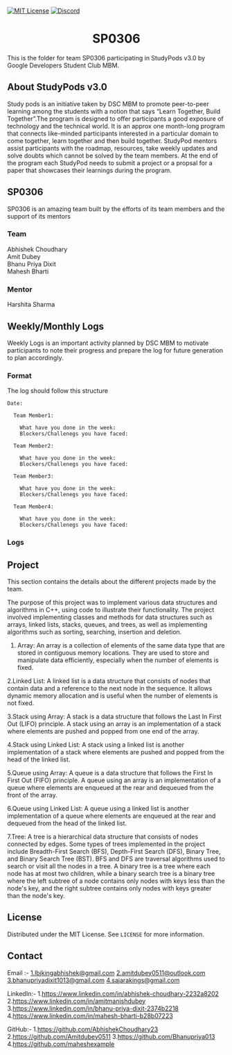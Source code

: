 <!-- PROJECT SHIELDS -->

[![MIT License][license-shield]][license-url]
[![Discord][discord-shield]][discord-url]

<h1 align="center"> SP0306 </h1>

This is the folder for team SP0306 participating in StudyPods v3.0 by Google Developers Student Club MBM.

<!-- <details open="open">
  <summary>Table of Contents</summary>
  <ol>
    <li>
      <a href="#about-studypods-v3.0">About StudyPods v3.0</a>
    </li>
    <li>
      <a href="#sp0301">SP03__</a>
      <ul>
        <li><a href="#team">Team</a></li>
        <li><a href="#mentor">Mentor</a></li>
      </ul>
    </li>
    <li>
      <a href="#daily-logs">Daily Logs</a>
      <ul>
        <li><a href="#format">Format</a></li>
        <li><a href="#logs">Logs</a></li>
      </ul>
    </li>
    <li><a href="#resources">Resources</a></li>
    <li><a href="#roadmap">Roadmap</a></li>
    <li>
      <a href="#project">Projects</a>
      <ul>

        <li><a href="#overview">Overview</a></li>
        <li>
          <a href="#getting-started">Getting Started</a>
          <ul>
            <li><a href="#prerequisites">Prerequisites</a></li>
            <li><a href="#installation">Installation</a></li>
          </ul>
        </li>

      <li><a href="#project-1">Project 1</a></li>
      <li><a href="#project-2">Project 2</a></li>
      </ul>
    </li>
    <li><a href="#license">License</a></li>
    <li><a href="#contact">Contact</a></li>
  </ol>
</details> -->

## About StudyPods v3.0

Study pods is an initiative taken by DSC MBM to promote peer-to-peer learning among the students with a notion that says “Learn Together, Build Together”.The program is designed to offer participants a good exposure of technology and the technical world. It is an approx one month-long program that connects like-minded participants interested in a particular domain to come together, learn together and then build together. StudyPod mentors assist participants with the roadmap, resources, take weekly updates and solve doubts which cannot be solved by the team members. At the end of the program each StudyPod needs to submit a project or a propsal for a paper that showcases their learnings during the program.

## SP0306

SP0306 is an amazing team built by the efforts of its team members and the support of its mentors

### Team

Abhishek Choudhary<br>
Amit Dubey<br>
Bhanu Priya Dixit<br>
Mahesh Bharti<br>

### Mentor

Harshita Sharma

## Weekly/Monthly Logs

Weekly Logs is an important activity planned by DSC MBM to motivate participants to note their progress and prepare the log for future generation to plan accordingly.

### Format

The log should follow this structure

```
Date:

  Team Member1:

    What have you done in the week:
    Blockers/Challenegs you have faced:

  Team Member2:

    What have you done in the week:
    Blockers/Challenegs you have faced:

  Team Member3:

    What have you done in the week:
    Blockers/Challenegs you have faced:

  Team Member4:

    What have you done in the week:
    Blockers/Challenegs you have faced:
```

### Logs

<!-- ## Resources -->

<!-- ## Roadmap -->

## Project

This section contains the details about the different projects made by the team.

The purpose of this project was to implement various data structures and algorithms in C++, using code to illustrate their functionality. The project involved implementing classes and methods for data structures such as arrays, linked lists, stacks, queues, and trees, as well as implementing algorithms such as sorting, searching, insertion and deletion.

1. Array: An array is a collection of elements of the same data type that are stored in contiguous memory locations. They are used to store and manipulate data efficiently, especially when the number of elements is fixed.

2.Linked List: A linked list is a data structure that consists of nodes that contain data and a reference to the next node in the sequence. It allows dynamic memory allocation and is useful when the number of elements is not fixed.

3.Stack using Array: A stack is a data structure that follows the Last In First Out (LIFO) principle. A stack using an array is an implementation of a stack where elements are pushed and popped from one end of the array.

4.Stack using Linked List: A stack using a linked list is another implementation of a stack where elements are pushed and popped from the head of the linked list.

5.Queue using Array: A queue is a data structure that follows the First In First Out (FIFO) principle. A queue using an array is an implementation of a queue where elements are enqueued at the rear and dequeued from the front of the array.

6.Queue using Linked List: A queue using a linked list is another implementation of a queue where elements are enqueued at the rear and dequeued from the head of the linked list.

7.Tree: A tree is a hierarchical data structure that consists of nodes connected by edges. Some types of trees implemented in the project include Breadth-First Search (BFS), Depth-First Search (DFS), Binary Tree, and Binary Search Tree (BST). BFS and DFS are traversal algorithms used to search or visit all the nodes in a tree. A binary tree is a tree where each node has at most two children, while a binary search tree is a binary tree where the left subtree of a node contains only nodes with keys less than the node's key, and the right subtree contains only nodes with keys greater than the node's key.


## License

Distributed under the MIT License. See `LICENSE` for more information.

## Contact


Email :-
        1.lbjkingabhishek@gmail.com
        2.amitdubey0511@outlook.com
        3.bhanupriyadixit1013@gmail.com
        4.sajarakings@gmail.com

LinkedIn:-
        1.https://www.linkedin.com/in/abhishek-choudhary-2232a8202
        2.https://www.linkedin.com/in/amitmanishdubey
        3.https://www.linkedin.com/in/bhanu-priya-dixit-2374b2218
        4.https://www.linkedin.com/in/mahesh-bharti-b28b07223
        
GitHub:-
        1.https://github.com/AbhishekChoudhary23
        2.https://github.com/Amitdubey0511
        3.https://github.com/Bhanupriya013
        4.https://github.com/maheshexample
        

<!-- MARKDOWN LINKS & IMAGES -->

[license-shield]: https://img.shields.io/github/license/dscmbm/StudyPods-v3.0?style=for-the-badge
[license-url]: https://github.com/dscmbm/StudyPods-v3.0/blob/main/LICENSE
[discord-shield]: https://img.shields.io/discord/864499877723504640?style=for-the-badge
[discord-url]: https://discord.gg/CGmhQpSSZD
